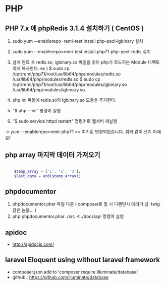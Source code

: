 # PHP

## PHP 7.x 에 phpRedis 3.1.4 설치하기 ( CentOS )
 
 1. sudo yum --enablerepo=remi-test install php-pecl-igbinary 설치
 2. sudo yum --enablerepo=remi-test install php71-php-pecl-redis 설치
 3. 설치 완료 후 redis.so, igbinary.so 파일을 찾아 php가 로드하는 Module 디렉토리에 복사한다.
    ex ) $ sudo cp /opt/remi/php71/root/usr/lib64/php/modules/redis.so /usr/lib64/php/modules/redis.so
    	 $ sudo cp /opt/remi/php71/root/usr/lib64/php/modules/igbinary.so /usr/lib64/php/modules/igbinary.so

 4. php.ini 파일에 redis.so와 igbinary.so 모듈을 추가한다. 
 5. "$ php --ini" 명령어 실행
 6. "$ sudo service httpd restart" 명렁어로 웹서버 재실행

 -> yum --enablerepo=remi-php71 <= 여기로 변경되었습니다. 위와 같이 쓰지 마세요!

## php array 마지막 데이터 가져오기
```php
	
	$temp_array = ['1', '2', '3'];
	$last_data = end($temp_array);
```

## phpdocumentor 
 
 1. phpdocumentor.phar 파일 다운 ( composer로 할 시 디펜던시 에러가 남. twig 같은 놈들... )
 2. php phpdocumentor.phar ./src -t ./docs/api 명령어 실행

## apidoc
 - http://apidocjs.com/

## laravel Eloquent using without laravel framework
 - composer.json add to 'composer require illuminate/database'
 - github : https://github.com/illuminate/database